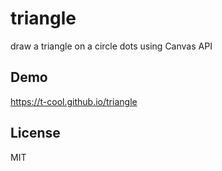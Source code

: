 # triangle

draw a triangle on a circle dots using Canvas API

## Demo

https://t-cool.github.io/triangle

## License

MIT
